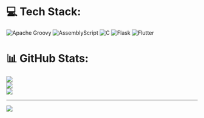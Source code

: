 
# 💻 Tech Stack:
![Apache Groovy](https://img.shields.io/badge/Apache%20Groovy-4298B8.svg?style=for-the-badge&logo=Apache+Groovy&logoColor=white) ![AssemblyScript](https://img.shields.io/badge/assembly%20script-%23000000.svg?style=for-the-badge&logo=assemblyscript&logoColor=white) ![C](https://img.shields.io/badge/c-%2300599C.svg?style=for-the-badge&logo=c&logoColor=white) ![Flask](https://img.shields.io/badge/flask-%23000.svg?style=for-the-badge&logo=flask&logoColor=white) ![Flutter](https://img.shields.io/badge/Flutter-%2302569B.svg?style=for-the-badge&logo=Flutter&logoColor=white)
# 📊 GitHub Stats:
![](https://github-readme-stats.vercel.app/api?username=sudanbasyal&theme=dark&hide_border=false&include_all_commits=true&count_private=true)<br/>
![](https://github-readme-streak-stats.herokuapp.com/?user=sudanbasyal&theme=dark&hide_border=false)<br/>
![](https://github-readme-stats.vercel.app/api/top-langs/?username=sudanbasyal&theme=dark&hide_border=false&include_all_commits=true&count_private=true&layout=compact)

---
[![](https://visitcount.itsvg.in/api?id=sudanbasyal&icon=0&color=0)](https://visitcount.itsvg.in)

<!-- Proudly created with GPRM ( https://gprm.itsvg.in ) -->
